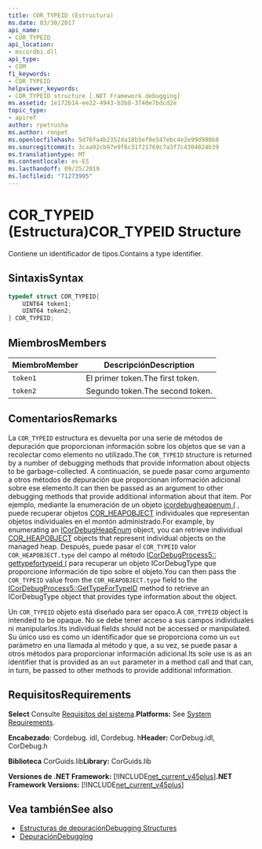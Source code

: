 ```yaml
---
title: COR_TYPEID (Estructura)
ms.date: 03/30/2017
api_name:
- COR_TYPEID
api_location:
- mscordbi.dll
api_type:
- COM
f1_keywords:
- COR_TYPEID
helpviewer_keywords:
- COR_TYPEID structure [.NET Framework debugging]
ms.assetid: 1e172b14-ee22-4943-b3b8-3740e7bdcd2e
topic_type:
- apiref
author: rpetrusha
ms.author: ronpet
ms.openlocfilehash: 5d76fa4b2352da18b5ef0e547ebc4e2e99d980b8
ms.sourcegitcommit: 3caa92cb97e9f6c31f21769c7a3f7c4304024b39
ms.translationtype: MT
ms.contentlocale: es-ES
ms.lasthandoff: 09/25/2019
ms.locfileid: "71273995"
---
```

# <a name="cor_typeid-structure"></a><span data-ttu-id="f85ca-102">COR_TYPEID (Estructura)</span><span class="sxs-lookup"><span data-stu-id="f85ca-102">COR_TYPEID Structure</span></span>
<span data-ttu-id="f85ca-103">Contiene un identificador de tipos.</span><span class="sxs-lookup"><span data-stu-id="f85ca-103">Contains a type identifier.</span></span>  
  
## <a name="syntax"></a><span data-ttu-id="f85ca-104">Sintaxis</span><span class="sxs-lookup"><span data-stu-id="f85ca-104">Syntax</span></span>  
  
```cpp  
typedef struct COR_TYPEID{  
    UINT64 token1;  
    UINT64 token2;  
} COR_TYPEID;  
```  
  
## <a name="members"></a><span data-ttu-id="f85ca-105">Miembros</span><span class="sxs-lookup"><span data-stu-id="f85ca-105">Members</span></span>  
  
|<span data-ttu-id="f85ca-106">Miembro</span><span class="sxs-lookup"><span data-stu-id="f85ca-106">Member</span></span>|<span data-ttu-id="f85ca-107">Descripción</span><span class="sxs-lookup"><span data-stu-id="f85ca-107">Description</span></span>|  
|------------|-----------------|  
|`token1`|<span data-ttu-id="f85ca-108">El primer token.</span><span class="sxs-lookup"><span data-stu-id="f85ca-108">The first token.</span></span>|  
|`token2`|<span data-ttu-id="f85ca-109">Segundo token.</span><span class="sxs-lookup"><span data-stu-id="f85ca-109">The second token.</span></span>|  
  
## <a name="remarks"></a><span data-ttu-id="f85ca-110">Comentarios</span><span class="sxs-lookup"><span data-stu-id="f85ca-110">Remarks</span></span>  
 <span data-ttu-id="f85ca-111">La `COR_TYPEID` estructura es devuelta por una serie de métodos de depuración que proporcionan información sobre los objetos que se van a recolectar como elemento no utilizado.</span><span class="sxs-lookup"><span data-stu-id="f85ca-111">The `COR_TYPEID` structure is returned by a number of debugging methods that provide information about objects to be garbage-collected.</span></span> <span data-ttu-id="f85ca-112">A continuación, se puede pasar como argumento a otros métodos de depuración que proporcionan información adicional sobre ese elemento.</span><span class="sxs-lookup"><span data-stu-id="f85ca-112">It can then be passed as an argument to other debugging methods that provide additional information about that item.</span></span> <span data-ttu-id="f85ca-113">Por ejemplo, mediante la enumeración de un objeto [icordebugheapenum (](icordebugheapenum-interface.md) , puede recuperar objetos [COR_HEAPOBJECT](cor-heapobject-structure.md) individuales que representan objetos individuales en el montón administrado.</span><span class="sxs-lookup"><span data-stu-id="f85ca-113">For example, by enumerating an [ICorDebugHeapEnum](icordebugheapenum-interface.md) object, you can retrieve individual [COR_HEAPOBJECT](cor-heapobject-structure.md) objects that represent individual objects on the managed heap.</span></span> <span data-ttu-id="f85ca-114">Después, puede pasar el `COR_TYPEID` valor `COR_HEAPOBJECT.type` del campo al método [ICorDebugProcess5:: gettypefortypeid (](icordebugprocess5-gettypefortypeid-method.md) para recuperar un objeto ICorDebugType que proporcione información de tipo sobre el objeto.</span><span class="sxs-lookup"><span data-stu-id="f85ca-114">You can then pass the `COR_TYPEID` value from the `COR_HEAPOBJECT.type` field to the [ICorDebugProcess5::GetTypeForTypeID](icordebugprocess5-gettypefortypeid-method.md) method to retrieve an ICorDebugType object that provides type information about the object.</span></span>  
  
 <span data-ttu-id="f85ca-115">Un `COR_TYPEID` objeto está diseñado para ser opaco.</span><span class="sxs-lookup"><span data-stu-id="f85ca-115">A `COR_TYPEID` object is intended to be opaque.</span></span> <span data-ttu-id="f85ca-116">No se debe tener acceso a sus campos individuales ni manipularlos.</span><span class="sxs-lookup"><span data-stu-id="f85ca-116">Its individual fields should not be accessed or manipulated.</span></span> <span data-ttu-id="f85ca-117">Su único uso es como un identificador que se proporciona como un `out` parámetro en una llamada al método y que, a su vez, se puede pasar a otros métodos para proporcionar información adicional.</span><span class="sxs-lookup"><span data-stu-id="f85ca-117">Its sole use is as an identifier that is provided as an `out` parameter in a method call and that can, in turn, be passed to other methods to provide additional information.</span></span>  
  
## <a name="requirements"></a><span data-ttu-id="f85ca-118">Requisitos</span><span class="sxs-lookup"><span data-stu-id="f85ca-118">Requirements</span></span>  
 <span data-ttu-id="f85ca-119">**Select** Consulte [Requisitos del sistema](../../get-started/system-requirements.md).</span><span class="sxs-lookup"><span data-stu-id="f85ca-119">**Platforms:** See [System Requirements](../../get-started/system-requirements.md).</span></span>  
  
 <span data-ttu-id="f85ca-120">**Encabezado**: Cordebug. idl, Cordebug. h</span><span class="sxs-lookup"><span data-stu-id="f85ca-120">**Header:** CorDebug.idl, CorDebug.h</span></span>  
  
 <span data-ttu-id="f85ca-121">**Biblioteca** CorGuids.lib</span><span class="sxs-lookup"><span data-stu-id="f85ca-121">**Library:** CorGuids.lib</span></span>  
  
 <span data-ttu-id="f85ca-122">**Versiones de .NET Framework:** [!INCLUDE[net_current_v45plus](../../../../includes/net-current-v45plus-md.md)]</span><span class="sxs-lookup"><span data-stu-id="f85ca-122">**.NET Framework Versions:** [!INCLUDE[net_current_v45plus](../../../../includes/net-current-v45plus-md.md)]</span></span>  
  
## <a name="see-also"></a><span data-ttu-id="f85ca-123">Vea también</span><span class="sxs-lookup"><span data-stu-id="f85ca-123">See also</span></span>

- [<span data-ttu-id="f85ca-124">Estructuras de depuración</span><span class="sxs-lookup"><span data-stu-id="f85ca-124">Debugging Structures</span></span>](debugging-structures.md)
- [<span data-ttu-id="f85ca-125">Depuración</span><span class="sxs-lookup"><span data-stu-id="f85ca-125">Debugging</span></span>](index.md)
